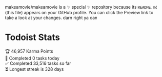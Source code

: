 makeamovie/makeamovie is a ✨ special ✨ repository because its `README.md` (this file) appears on your GitHub profile.
You can click the Preview link to take a look at your changes. darn right ya can

# Todoist Stats

<!-- TODO-IST:START -->
🏆  46,957 Karma Points           
🌸  Completed 0 tasks today           
✅  Completed 33,516 tasks so far           
⏳  Longest streak is 328 days
<!-- TODO-IST:END -->